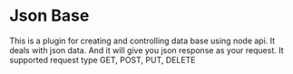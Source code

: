 # Json Base
This is a plugin for creating and controlling data base using node api.
It deals with json data. And it will give you json response as your request.
It supported request type GET, POST, PUT, DELETE
